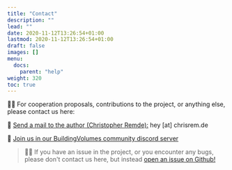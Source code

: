 ```yaml
---
title: "Contact"
description: ""
lead: ""
date: 2020-11-12T13:26:54+01:00
lastmod: 2020-11-12T13:26:54+01:00
draft: false
images: []
menu:
  docs:
    parent: "help"
weight: 320
toc: true
---
```


👋🏻 For cooperation proposals, contributions to the project, or anything else, please contact us here:

📧 [Send a mail to the author (Christopher Remde):](mailto:hey@chrisrem.de) hey [at] chrisrem.de

👾 [Join us in our BuildingVolumes community discord server](https://discord.gg/BvQdJdJqu6)

> ☝🏻 If you have an issue in the project, or you encounter any bugs, please don't contact us here, but instead [open an issue on Github!](/docs/help/issues/)
